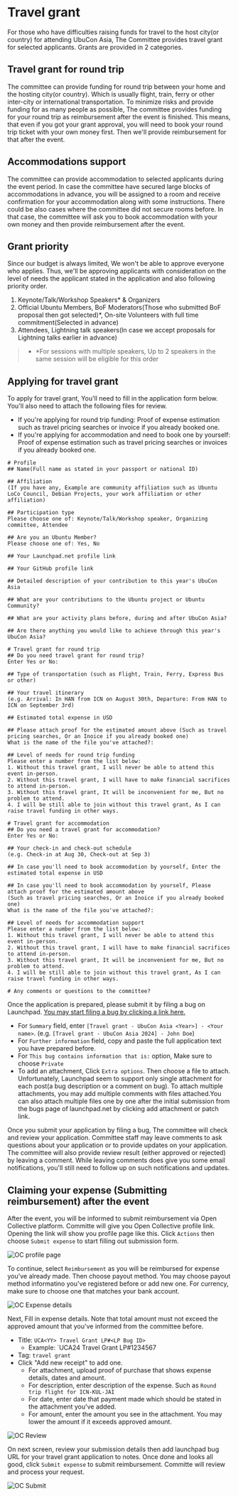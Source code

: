 # Travel grant

For those who have difficulties raising funds for travel to the host city(or country) for attending UbuCon Asia, The Committee provides travel grant for selected applicants. Grants are provided in 2 categories.

## Travel grant for round trip
The committee can provide funding for round trip between your home and the hosting city(or country). Which is usually flight, train, ferry or other inter-city or international transportation. To minimize risks and provide funding for as many people as possible, The committee provides funding for your round trip as reimbursement after the event is finished. This means, that even if you got your grant approval, you will need to book your round trip ticket with your own money first. Then we'll provide reimbursement for that after the event. 

## Accommodations support
The committee can provide accommodation to selected applicants during the event period. In case the committee have secured large blocks of accommodations in advance, you will be assigned to a room and receive confirmation for your accommodation along with some instructions. There could be also cases where the committee did not secure rooms before. In that case, the committee will ask you to book accommodation with your own money and then provide reimbursement after the event.

## Grant priority
Since our budget is always limited, We won't be able to approve everyone who applies. Thus, we'll be approving applicants with consideration on the level of needs the applicant stated in the application and also following priority order.

1. Keynote/Talk/Workshop Speakers* & Organizers
2. Official Ubuntu Members, BoF Moderators(Those who submitted BoF proposal then got selected)*, On-site Volunteers with full time commitment(Selected in advance)
3. Attendees, Lightning talk speakers(In case we accept proposals for Lightning talks earlier in advance)

> - *For sessions with multiple speakers, Up to 2 speakers in the same session will be eligible for this order

## Applying for travel grant
To apply for travel grant, You'll need to fill in the application form below. You'll also need to attach the following files for review.

- If you're applying for round trip funding: Proof of expense estimation such as travel pricing searches or invoice if you already booked one.
- If you're applying for accommodation and need to book one by yourself: Proof of expense estimation such as travel pricing searches or invoices if you already booked one.

```
# Profile
## Name(Full name as stated in your passport or national ID)

## Affiliation
(If you have any, Example are community affiliation such as Ubuntu LoCo Council, Debian Projects, your work affiliation or other affiliation)

## Participation type
Please choose one of: Keynote/Talk/Workshop speaker, Organizing committee, Attendee

## Are you an Ubuntu Member?
Please choose one of: Yes, No

## Your Launchpad.net profile link

## Your GitHub profile link

## Detailed description of your contribution to this year's UbuCon Asia

## What are your contributions to the Ubuntu project or Ubuntu Community?

## What are your activity plans before, during and after UbuCon Asia?

## Are there anything you would like to achieve through this year's UbuCon Asia?

# Travel grant for round trip
## Do you need travel grant for round trip?
Enter Yes or No: 
 
## Type of transportation (such as Flight, Train, Ferry, Express Bus or other)

## Your travel itinerary
(e.g. Arrival: In HAN from ICN on August 30th, Departure: From HAN to ICN on September 3rd)

## Estimated total expense in USD

## Please attach proof for the estimated amount above (Such as travel pricing searches, Or an Inoice if you already booked one)
What is the name of the file you've attached?: 

## Level of needs for round trip funding
Please enter a number from the list below:
1. Without this travel grant, I will never be able to attend this event in-person. 
2. Without this travel grant, I will have to make financial sacrifices to attend in-person. 
3. Without this travel grant, It will be inconvenient for me, But no problem to attend. 
4. I will be still able to join without this travel grant, As I can raise travel funding in other ways.

# Travel grant for accommodation
## Do you need a travel grant for accommodation?
Enter Yes or No: 

## Your check-in and check-out schedule
(e.g. Check-in at Aug 30, Check-out at Sep 3)

## In case you'll need to book accommodation by yourself, Enter the estimated total expense in USD

## In case you'll need to book accommodation by yourself, Please attach proof for the estimated amount above
(Such as travel pricing searches, Or an Inoice if you already booked one)
What is the name of the file you've attached?: 

## Level of needs for accommodation support
Please enter a number from the list below:
1. Without this travel grant, I will never be able to attend this event in-person. 
2. Without this travel grant, I will have to make financial sacrifices to attend in-person. 
3. Without this travel grant, It will be inconvenient for me, But no problem to attend. 
4. I will be still able to join without this travel grant, As I can raise travel funding in other ways.

# Any comments or questions to the committee?
```

Once the application is prepared, please submit it by filing a bug on Launchpad. [You may start filing a bug by clicking a link here.](https://bugs.launchpad.net/ubucon-asia-travel-support/+filebug)

- For `Summary` field, enter `[Travel grant - UbuCon Asia <Year>] - <Your name>`. (e.g. `[Travel grant - UbuCon Asia 2024] - John Doe`)
- For `Further information` field, copy and paste the full application text you have prepared before.
- For `This bug contains information that is:` option, Make sure to choose `Private`
- To add an attachment, Click `Extra options`. Then choose a file to attach. Unfortunately, Launchpad seem to support only single attachment for each post(a bug description or a comment on bug). To attach multiple attachments, you may add multiple comments with files attached.You can also attach multiple files one by one after the initial submission from the bugs page of launchpad.net by clicking add attachment or patch link.

Once you submit your application by filing a bug, The committee will check and review your application. Committee staff may leave comments to ask questions about your application or to provide updates on your application. The committee will also provide review result (either approved or rejected) by leaving a comment. While leaving comments does give you some email notifications, you'll still need to follow up on such notifications and updates.  

## Claiming your expense (Submitting reimbursement) after the event

After the event, you will be informed to submit reimbursement via Open Collective platform. Committe will give you Open Collective profile link. Opening the link will show you profile page like this. Click `Actions` then choose `Submit expense` to start filling out submission form.

![OC profile page](./oc-profile.png)

To continue, select `Reimbursement` as you will be reimbursed for expense you've already made. Then choose payout method. You may choose payout method informatino you've registered before or add new one. For currency, make sure to choose one that matches your bank account.

![OC Expense details](./oc-expense.png)

Next, Fill in expense details. Note that total amount must not exceed the approved amount that you've informed from the committee before. 

- Title: `UCA<YY> Travel Grant LP#<LP Bug ID>`
  - Example: `UCA24 Travel Grant LP#1234567
- Tag: `travel grant`
- Click "Add new receipt" to add one.
  - For attachment, upload proof of purchase that shows expense details, dates and amount.
  - For description, enter description of the expense. Such as `Round trip flight for ICN-KUL-JAI`
  - For date, enter date that payment made which should be stated in the attachment you've added.
  - For amount, enter the amount you see in the attachment. You may lower the amount if it exceeds approved amount.

![OC Review](./oc-review.png)

On next screen, review your submission details then add launchpad bug URL for your travel grant application to notes.
Once done and looks all good, click `Submit expense` to submit reimbursement. Committe will review and process your request.

![OC Submit](./oc-submit.png)

